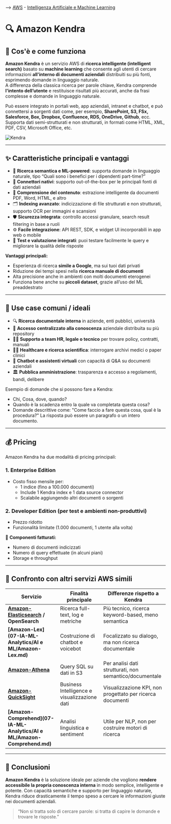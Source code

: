 --> [AWS](00-Intro/AWS.md)  -  [Intelligenza Artificiale e Machine Learning](07-IA-ML-Analytics/Intelligenza-artificiale-Machine-Learning-e-Analytics.md)
# 🔍 Amazon Kendra

## 📘 Cos'è e come funziona

**Amazon Kendra** è un servizio AWS di **ricerca intelligente (intelligent search)** basato su **machine learning** che consente agli utenti di cercare informazioni **all'interno di documenti aziendali** distribuiti su più fonti, esprimendo domande in linguaggio naturale.  
A differenza della classica ricerca per parole chiave, Kendra comprende **l'intento dell’utente** e restituisce risultati più accurati, anche da frasi complesse e domande in linguaggio naturale.

Può essere integrato in portali web, app aziendali, intranet e chatbot, e può connettersi a sorgenti dati come, per esempio, **SharePoint, S3, FSx, Salesforce, Box, Dropbox, Confluence, RDS, OneDrive, Github**, ecc.  
Supporta dati semi-strutturati e non strutturati, in formati come HTML, XML, PDF, CSV, Microsoft Office, etc.

![Kendra](Amazon-Kendra.png)

---

## ✨ Caratteristiche principali e vantaggi

- 🧠 **Ricerca semantica e ML-powered**: supporta domande in linguaggio naturale, tipo “Quali sono i benefici per i dipendenti part-time?”
- 🔌 **Connettori nativi**: supporto out-of-the-box per le principali fonti di dati aziendali
- 📎 **Comprensione del contenuto**: estrazione intelligente da documenti PDF, Word, HTML, e altro
- 🗂️ **Indexing avanzato**: indicizzazione di file strutturati e non strutturati, supporto OCR per immagini e scansioni
- 🛡️ **Sicurezza integrata**: controllo accessi granulare, search result filtering in base a ruoli
- ⚙️ **Facile integrazione**: API REST, SDK, e widget UI incorporabili in app web o mobile
- 🧪 **Test e valutazione integrati**: puoi testare facilmente le query e migliorare la qualità delle risposte

**Vantaggi principali:**

- Esperienza di ricerca **simile a Google**, ma sui tuoi dati privati
- Riduzione dei tempi spesi nella **ricerca manuale di documenti**
- Alta precisione anche in ambienti con molti documenti eterogenei
- Funziona bene anche su **piccoli dataset**, grazie all’uso del ML preaddestrato

---

## 🚀 Use case comuni / ideali

- 🔍 **Ricerca documentale interna** in aziende, enti pubblici, università
- 📁 **Accesso centralizzato alla conoscenza** aziendale distribuita su più repository
- 👩‍💻 **Supporto a team HR, legale o tecnico** per trovare policy, contratti, manuali
- 🧑‍⚕️ **Healthcare e ricerca scientifica**: interrogare archivi medici o paper clinici
- 🤖 **Chatbot e assistenti virtuali** con capacità di Q&A su documenti aziendali
- 🏛️ **Pubblica amministrazione**: trasparenza e accesso a regolamenti, bandi, delibere

Esempio di domande che si possono fare a Kendra:
- Chi, Cosa, dove, quando?
- Quando è la scadenza entro la quale va completata questa cosa?
- Domande descrittive come: "Come faccio a fare questa cosa, qual è la procedura?"
La risposta può essere un paragrafo o un intero documento.

---

## 💰 Pricing

Amazon Kendra ha due modalità di pricing principali:

### 1. **Enterprise Edition**
- Costo fisso mensile per:
  - 1 indice (fino a 100.000 documenti)
  - Include 1 Kendra index e 1 data source connector
  - Scalabile aggiungendo altri documenti o sorgenti

### 2. **Developer Edition** (per test e ambienti non-produttivi)
- Prezzo ridotto
- Funzionalità limitate (1.000 documenti, 1 utente alla volta)

🔹 **Componenti fatturati:**
- Numero di documenti indicizzati
- Numero di query effettuate (in alcuni piani)
- Storage e throughput


---

## 🔄 Confronto con altri servizi AWS simili

| Servizio                                  | Finalità principale                          | Differenze rispetto a Kendra                                   |
|-------------------------------------------|-----------------------------------------------|-----------------------------------------------------------------|
| **[Amazon-Elasticsearch](07-IA-ML-Analytics/Analytics/Amazon-OpenSearch.md) / OpenSearch** | Ricerca full-text, log e metriche     | Più tecnico, ricerca keyword-based, meno semantica              |
| **[Amazon-Lex](07-IA-ML-Analytics/AI e ML/Amazon-Lex.md)**           | Costruzione di chatbot e voicebot             | Focalizzato su dialogo, ma non ricerca documentale              |
| **[Amazon-Athena](07-IA-ML-Analytics/Analytics/Amazon-Athena.md)**     | Query SQL su dati in S3                       | Per analisi dati strutturati, non semantico/documentale         |
| **[Amazon-QuickSight](07-IA-ML-Analytics/Analytics/Amazon-QuickSight.md)** | Business Intelligence e visualizzazione dati | Visualizzazione KPI, non progettato per ricerca documenti       |
| **[Amazon-Comprehend](07-IA-ML-Analytics/AI e ML/Amazon-Comprehend.md)** | Analisi linguistica e sentiment               | Utile per NLP, non per costruire motori di ricerca              |

---

## 📌 Conclusioni

**Amazon Kendra** è la soluzione ideale per aziende che vogliono **rendere accessibile la propria conoscenza interna** in modo semplice, intelligente e potente. Con capacità semantiche e supporto per linguaggio naturale, Kendra riduce drasticamente il tempo speso a cercare le informazioni giuste nei documenti aziendali.

> “Non si tratta solo di cercare parole: si tratta di capire le domande e trovare le risposte.”
